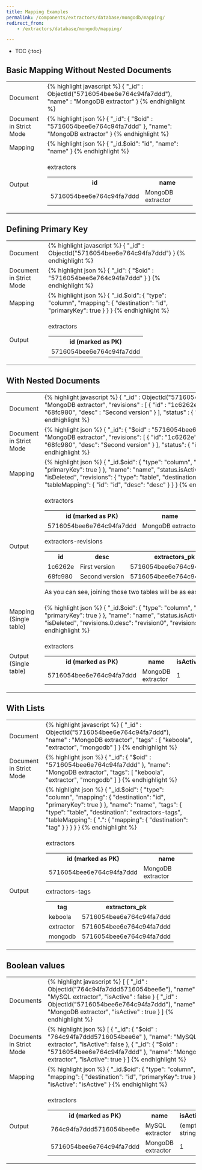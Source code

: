 ```yaml
---
title: Mapping Examples
permalink: /components/extractors/database/mongodb/mapping/
redirect_from:
    - /extractors/database/mongodb/mapping/

---
```


* TOC
{:toc}

## Basic Mapping Without Nested Documents

<table class="table table-bordered">
<tr>
<td>Document</td>
<td>
{% highlight javascript %}
{
    "_id" : ObjectId("5716054bee6e764c94fa7ddd"),
    "name" : "MongoDB extractor"
}
{% endhighlight %}
</td>
</tr>
<tr>
<td>Document in Strict Mode</td>
<td>
{% highlight json %}
{
    "_id": {
        "$oid" : "5716054bee6e764c94fa7ddd"
    },
    "name": "MongoDB extractor"
}
{% endhighlight %}
</td>
</tr>
<tr>
<td>Mapping</td>
<td>
{% highlight json %}
{
    "_id.$oid": "id",
    "name": "name"
}
{% endhighlight %}
</td>
</tr>
<tr>
<td>Output</td>
<td>

extractors
<table>
<tr><th>id</th><th>name</th></tr>
<tr><td>5716054bee6e764c94fa7ddd</td><td>MongoDB extractor</td></tr>
</table>

</td>
</tr>
</table>

## Defining Primary Key

<table class="table table-bordered">
<tr>
<td>Document</td>
<td>
{% highlight javascript %}
{
    "_id" : ObjectId("5716054bee6e764c94fa7ddd")
}
{% endhighlight %}
</td>
</tr>
<tr>
<td>Document in Strict Mode</td>
<td>
{% highlight json %}
{
    "_id": {
        "$oid" : "5716054bee6e764c94fa7ddd"
    }
}
{% endhighlight %}
</td>
</tr>
<tr>
<td>Mapping</td>
<td>
{% highlight json %}
{
    "_id.$oid": {
        "type": "column",
        "mapping": {
            "destination": "id",
            "primaryKey": true
        }
    }
}
{% endhighlight %}
</td>
</tr>
<tr>
<td>Output</td>
<td>

extractors
<table>
<tr><th>id (marked as PK)</th></tr>
<tr><td>5716054bee6e764c94fa7ddd</td></tr>
</table>

</td>
</tr>
</table>

## With Nested Documents

<table class="table table-bordered">
<tr>
<td>Document</td>
<td>
{% highlight javascript %}
{
    "_id" : ObjectId("5716054bee6e764c94fa7ddd"),
    "name" : "MongoDB extractor",
    "revisions" : [
        {
            "id" : "1c6262e",
            "desc" : "First version"
        },
        {
            "id" : "68fc980",
            "desc" : "Second version"
        }
    ],
    "status" : {
        "isActive" : 1,
        "isDeleted" : 0
    }
}
{% endhighlight %}
</td>
</tr>
<tr>
<td>Document in Strict Mode</td>
<td>
{% highlight json %}
{
    "_id": {
        "$oid" : "5716054bee6e764c94fa7ddd"
    },
    "name": "MongoDB extractor",
    "revisions": [
        {
            "id": "1c6262e",
            "desc": "First version"
        },
        {
            "id": "68fc980",
            "desc": "Second version"
        }
    ],
    "status": {
        "isActive": 1,
        "isDeleted": 0
    }
}
{% endhighlight %}
</td>
</tr>
<tr>
<td>Mapping</td>
<td>
{% highlight json %}
{
    "_id.$oid": {
        "type": "column",
        "mapping": {
            "destination": "id",
            "primaryKey": true
        }
    },
    "name": "name",
    "status.isActive": "isActive",
    "status.isDeleted": "isDeleted",
    "revisions": {
        "type": "table",
        "destination": "extractors-revisions",
        "tableMapping": {
            "id": "id",
            "desc": "desc"
        }
    }
}
{% endhighlight %}
</td>
</tr>
<tr>
<td>Output</td>
<td>

extractors
<table>
<tr><th>id (marked as PK)</th><th>name</th><th>isActive</th><th>isDeleted</th></tr>
<tr><td>5716054bee6e764c94fa7ddd</td><td>MongoDB extractor</td><td>1</td><td>0</td></tr>
</table>

extractors-revisions
<table>
<tr><th>id</th><th>desc</th><th>extractors_pk</th></tr>
<tr><td>1c6262e</td><td>First version</td><td>5716054bee6e764c94fa7ddd</td></tr>
<tr><td>68fc980</td><td>Second version</td><td>5716054bee6e764c94fa7ddd</td></tr>
</table>

As you can see, joining those two tables will be as easy as pie.

</td>
</tr>
<tr>
<td>Mapping (Single table)</td>
<td>
{% highlight json %}
{
    "_id.$oid": {
        "type": "column",
        "mapping": {
            "destination": "id",
            "primaryKey": true
        }
    },
    "name": "name",
    "status.isActive": "isActive",
    "status.isDeleted": "isDeleted",
    "revisions.0.desc": "revision0",
    "revisions.1.desc": "revision1"
}
{% endhighlight %}
</td>
</tr>
<tr>
<td>Output (Single table)</td>
<td>

extractors
<table>
<tr><th>id (marked as PK)</th><th>name</th><th>isActive</th><th>isDeleted</th><th>revision0</th><th>revision1</th></tr>
<tr><td>5716054bee6e764c94fa7ddd</td><td>MongoDB extractor</td><td>1</td><td>0</td><td>First version</td><td>Second version</td></tr>
</table>

</td>
</tr>
</table>



## With Lists

<table class="table table-bordered">
<tr>
<td>Document</td>
<td>
{% highlight javascript %}
{
    "_id" : ObjectId("5716054bee6e764c94fa7ddd"),
    "name" : "MongoDB extractor",
    "tags" : [
        "keboola",
        "extractor",
        "mongodb"
    ]
}
{% endhighlight %}
</td>
</tr>
<tr>
<td>Document in Strict Mode</td>
<td>
{% highlight json %}
{
    "_id": {
        "$oid" : "5716054bee6e764c94fa7ddd"
    },
    "name": "MongoDB extractor",
    "tags": [
        "keboola", "extractor", "mongodb"
    ]
}
{% endhighlight %}
</td>
</tr>
<tr>
<td>Mapping</td>
<td>
{% highlight json %}
{
    "_id.$oid": {
        "type": "column",
        "mapping": {
            "destination": "id",
            "primaryKey": true
        }
    },
    "name": "name",
    "tags": {
        "type": "table",
        "destination": "extractors-tags",
        "tableMapping": {
            ".": {
                "mapping": {
                    "destination": "tag"
                }
            }
        }
    }
}
{% endhighlight %}
</td>
</tr>
<tr>
<td>Output</td>
<td>

extractors
<table>
<tr><th>id (marked as PK)</th><th>name</th></tr>
<tr><td>5716054bee6e764c94fa7ddd</td><td>MongoDB extractor</td></tr>
</table>

extractors-tags
<table>
<tr><th>tag</th><th>extractors_pk</th></tr>
<tr><td>keboola</td><td>5716054bee6e764c94fa7ddd</td></tr>
<tr><td>extractor</td><td>5716054bee6e764c94fa7ddd</td></tr>
<tr><td>mongodb</td><td>5716054bee6e764c94fa7ddd</td></tr>
</table>

</td>
</tr>
</table>


## Boolean values

<table class="table table-bordered">
<tr>
<td>Documents</td>
<td>
{% highlight javascript %}
[
    {
        "_id" : ObjectId("764c94fa7ddd5716054bee6e"),
        "name" : "MySQL extractor",
        "isActive" : false
    }
    {
        "_id" : ObjectId("5716054bee6e764c94fa7ddd"),
        "name" : "MongoDB extractor",
        "isActive" : true
    }
]
{% endhighlight %}
</td>
</tr>
<tr>
<td>Documents in Strict Mode</td>
<td>
{% highlight json %}
[
    {
        "_id": {
            "$oid" : "764c94fa7ddd5716054bee6e"
        },
        "name": "MySQL extractor",
        "isActive": false
    },
    {
        "_id": {
            "$oid" : "5716054bee6e764c94fa7ddd"
        },
        "name": "MongoDB extractor",
        "isActive": true
    }
]
{% endhighlight %}
</td>
</tr>
<tr>
<td>Mapping</td>
<td>
{% highlight json %}
{
    "_id.$oid": {
        "type": "column",
        "mapping": {
            "destination": "id",
            "primaryKey": true
        }
    },
    "isActive": "isActive"
}
{% endhighlight %}
</td>
</tr>
<tr>
<td>Output</td>
<td>

extractors
<table>
<tr><th>id (marked as PK)</th><th>name</th><th>isActive</th></tr>
<tr><td>764c94fa7ddd5716054bee6e</td><td>MySQL extractor</td><td>(empty string)</td></tr>
<tr><td>5716054bee6e764c94fa7ddd</td><td>MongoDB extractor</td><td>1</td></tr>
</table>

</td>
</tr>
</table>
